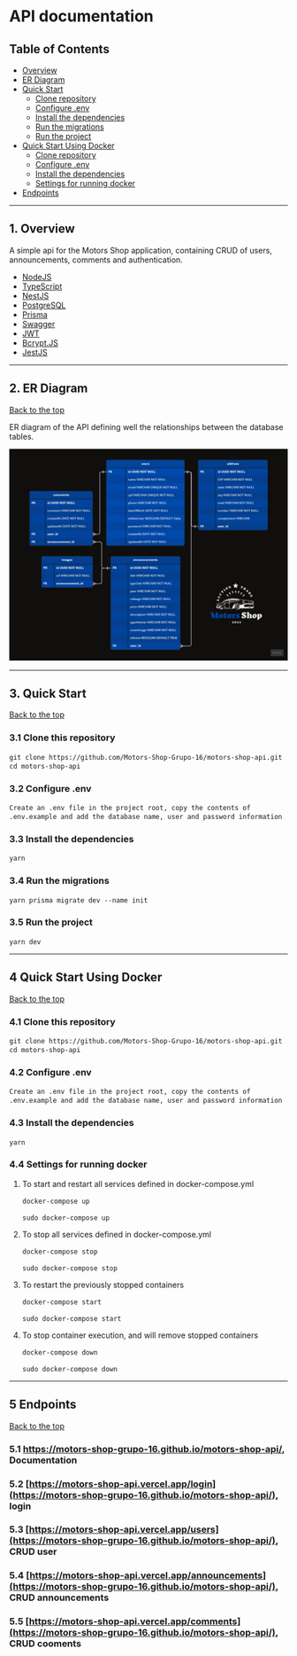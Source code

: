 # API documentation

## Table of Contents

- [Overview](#1-overview)
- [ER Diagram](#2-er-diagram)
- [Quick Start](#3-quick-start)
  - [Clone repository](#31-clone-this-repository)
  - [Configure .env](#32-configure-env)
  - [Install the dependencies](#33-install-the-dependencies)
  - [Run the migrations](#34-run-the-migrations)
  - [Run the project](#35-run-the-project)
- [Quick Start Using Docker](#4-quick-start-using-docker)
  - [Clone repository](#41-clone-this-repository)
  - [Configure .env](#42-configure-env)
  - [Install the dependencies](#43-install-the-dependencies)
  - [Settings for running docker](#44-settings-for-running-docker)
- [Endpoints](#5-endpoints)

---

## 1. Overview

A simple api for the Motors Shop application, containing CRUD of users, announcements, comments and authentication.

- [NodeJS](https://nodejs.org/en/)
- [TypeScript](https://www.typescriptlang.org/)
- [NestJS](https://docs.nestjs.com/)
- [PostgreSQL](https://www.postgresql.org/)
- [Prisma](https://www.prisma.io/)
- [Swagger](https://swagger.io/)
- [JWT](https://jwt.io/)
- [Bcrypt.JS](https://www.npmjs.com/package/bcryptjs)
- [JestJS](https://jestjs.io/)

---

## 2. ER Diagram

[Back to the top](#table-of-contents)

ER diagram of the API defining well the relationships between the database tables.

![DER](./assets/DER%20-%20Motors%20shop.jpg)

---

## 3. Quick Start

[Back to the top](#table-of-contents)

### 3.1 Clone this repository

```shell
git clone https://github.com/Motors-Shop-Grupo-16/motors-shop-api.git
cd motors-shop-api
```

### 3.2 Configure .env

```text
Create an .env file in the project root, copy the contents of .env.example and add the database name, user and password information
```

### 3.3 Install the dependencies

```shell
yarn
```

### 3.4 Run the migrations

```shell
yarn prisma migrate dev --name init
```

### 3.5 Run the project

```shell
yarn dev
```

---

## 4 Quick Start Using Docker

[Back to the top](#table-of-contents)

### 4.1 Clone this repository

```shell
git clone https://github.com/Motors-Shop-Grupo-16/motors-shop-api.git
cd motors-shop-api
```

### 4.2 Configure .env

```text
Create an .env file in the project root, copy the contents of .env.example and add the database name, user and password information
```

### 4.3 Install the dependencies

```shell
yarn
```

### 4.4 Settings for running docker

1. To start and restart all services defined in docker-compose.yml

    ```shell
    docker-compose up
    ```

    ```shell
    sudo docker-compose up
    ```

2. To stop all services defined in docker-compose.yml

    ```shell
    docker-compose stop
    ```

    ```shell
    sudo docker-compose stop
    ```

3. To restart the previously stopped containers

    ```shell
    docker-compose start
    ```

    ```shell
    sudo docker-compose start
    ```

4. To stop container execution, and will remove stopped containers

    ```shell
    docker-compose down
    ```

    ```shell
    sudo docker-compose down
    ```

---

## 5 Endpoints

[Back to the top](#table-of-contents)

### 5.1 <https://motors-shop-grupo-16.github.io/motors-shop-api/>, Documentation

### 5.2 [https://motors-shop-api.vercel.app/login](https://motors-shop-grupo-16.github.io/motors-shop-api/), login

### 5.3 [https://motors-shop-api.vercel.app/users](https://motors-shop-grupo-16.github.io/motors-shop-api/), CRUD user

### 5.4 [https://motors-shop-api.vercel.app/announcements](https://motors-shop-grupo-16.github.io/motors-shop-api/), CRUD announcements

### 5.5 [https://motors-shop-api.vercel.app/comments](https://motors-shop-grupo-16.github.io/motors-shop-api/), CRUD cooments
